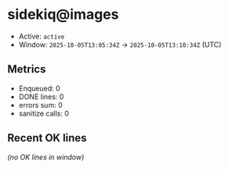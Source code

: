 # sidekiq@images

- Active: `active`
- Window: `2025-10-05T13:05:34Z` → `2025-10-05T13:10:34Z` (UTC)

## Metrics
- Enqueued: 0
- DONE lines: 0
- errors sum: 0
- sanitize calls: 0

## Recent OK lines
_(no OK lines in window)_
